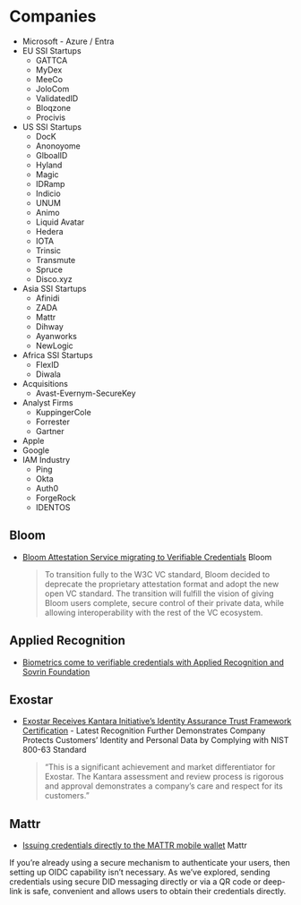 # Companies

- Microsoft - Azure / Entra
- EU SSI Startups
  - GATTCA
  - MyDex
  - MeeCo
  - JoloCom
  - ValidatedID
  - Bloqzone
  - Procivis
- US SSI Startups
  - DocK
  - Anonoyome
  - GlboalID
  - Hyland
  - Magic
  - IDRamp
  - Indicio
  - UNUM
  - Animo
  - Liquid Avatar
  - Hedera
  - IOTA
  - Trinsic
  - Transmute
  - Spruce
  - Disco.xyz
- Asia SSI Startups
  - Afinidi
  - ZADA
  - Mattr
  - Dihway
  - Ayanworks
  - NewLogic
- Africa SSI Startups
  - FlexID
  - Diwala
- Acquisitions
  - Avast-Evernym-SecureKey
- Analyst Firms
  - KuppingerCole
  - Forrester
  - Gartner
- Apple
- Google
- IAM Industry
  - Ping
  - Okta
  - Auth0
  - ForgeRock
  - IDENTOS


## Bloom

* [Bloom Attestation Service migrating to Verifiable Credentials](https://bloom.co/blog/migration-from-attestation-service-to-verified-credentials/) Bloom
  > To transition fully to the W3C VC standard, Bloom decided to deprecate the proprietary attestation format and adopt the new open VC standard. The transition will fulfill the vision of giving Bloom users complete, secure control of their private data, while allowing interoperability with the rest of the VC ecosystem.

## Applied Recognition
* [Biometrics come to verifiable credentials with Applied Recognition and Sovrin Foundation](https://www.biometricupdate.com/202105/biometrics-come-to-verifiable-credentials-with-applied-recognition-and-sovrin-foundation)

## Exostar

* [Exostar Receives Kantara Initiative’s Identity Assurance Trust Framework Certification](https://www.exostar.com/press/exostar-receives-kantara-initiatives-identity-assurance-trust-framework-certification-achieves-healthcare-and-life-science-community-milestones/) - Latest Recognition Further Demonstrates Company Protects Customers’ Identity and Personal Data by Complying with NIST 800-63 Standard
  > “This is a significant achievement and market differentiator for Exostar. The Kantara assessment and review process is rigorous and approval demonstrates a company’s care and respect for its customers.”
  

## Mattr
* [Issuing credentials directly to the MATTR mobile wallet](https://medium.com/mattr-global/issuing-credentials-directly-to-the-mattr-mobile-wallet-8e8cab931e2e) Mattr

If you’re already using a secure mechanism to authenticate your users, then setting up OIDC capability isn’t necessary. As we’ve explored, sending credentials using secure DID messaging directly or via a QR code or deep-link is safe, convenient and allows users to obtain their credentials directly.

